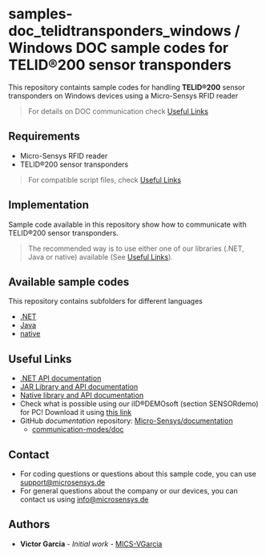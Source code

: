 # samples-doc_telidtransponders_windows / Windows DOC sample codes for TELID®200 sensor transponders
This repository containts sample codes for handling **TELID®200** sensor transponders on Windows devices using a Micro-Sensys RFID reader

> For details on DOC communication check [Useful Links](#Useful-Links) 

## Requirements
* Micro-Sensys RFID reader
* TELID®200 sensor transponders

> For compatible script files, check [Useful Links](#Useful-Links)

## Implementation
Sample code available in this repository show how to communicate with TELID®200 sensor transponders.
> The recommended way is to use either one of our libraries (.NET, Java or native) available (See [Useful Links](#Useful-Links)). 

## Available sample codes
This repository contains subfolders for different languages
 * [.NET](dotnet)
 * [Java](java)
 * [native](native)

## Useful Links
* [.NET API documentation](https://www.microsensys.de/downloads/DevSamples/Libraries/Windows/)
* [JAR Library and API documentation](https://www.microsensys.de/downloads/DevSamples/Libraries/Windows/microsensysRFID%20-%20jar%20library/)
* [Native library and API documentation](https://www.microsensys.de/downloads/DevSamples/Libraries/UNIX/microsensysRFID%20-%20jar%20library/)
* Check what is possible using our iID®DEMOsoft (section SENSORdemo) for PC! Download it using [this link](https://www.microsensys.de/downloads/SW_Install/iID%c2%aeDEMOsoft2020/Setup%20iID%20DEMOsoft%202020.exe)
* GitHub *documentation* repository: [Micro-Sensys/documentation](https://github.com/Micro-Sensys/documentation)
	* [communication-modes/doc](https://github.com/Micro-Sensys/documentation/tree/master/communication-modes/doc)

## Contact

* For coding questions or questions about this sample code, you can use [support@microsensys.de](mailto:support@microsensys.de)
* For general questions about the company or our devices, you can contact us using [info@microsensys.de](mailto:info@microsensys.de)

## Authors

* **Victor Garcia** - *Initial work* - [MICS-VGarcia](https://github.com/MICS-VGarcia/)
